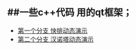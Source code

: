 ##一些c++代码 用的qt框架；
--------
* [第一个分支 快排动态演示](https://github.com/caiandong/mycpp_code/tree/qt5.9_quicksort_demo)  
* [第二个分支 汉诺塔动态演示](https://github.com/caiandong/mycpp_code/tree/qt5.9_hano_recursion_demo)

